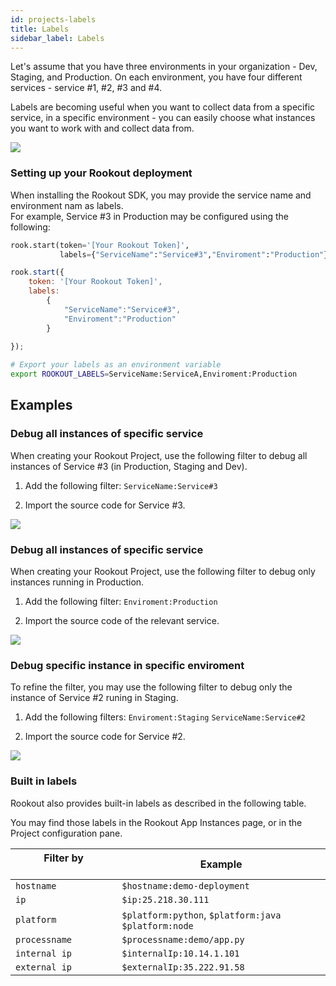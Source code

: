 ```yaml
---
id: projects-labels
title: Labels
sidebar_label: Labels
---
```


Let's assume that you have three environments in your organization - Dev, Staging, and Production. On each environment, you have four different services - service #1, #2, #3 and #4.

Labels are becoming useful when you want to collect data from a specific service, in a specific environment - you can easily choose what instances you want to work with and collect data from.
 

<img src="/img/screenshots/tag_n1.png" />  

### Setting up your Rookout deployment

When installing the Rookout SDK, you may provide the service name and environment nam as labels.  
For example, Service #3 in Production may be configured using the following:

<!--DOCUSAURUS_CODE_TABS-->
<!--Python-->
```python
rook.start(token='[Your Rookout Token]',
           labels={"ServiceName":"Service#3","Enviroment":"Production"})
```
<!--Node-->
```javascript
rook.start({
    token: '[Your Rookout Token]', 
    labels:
        {
            "ServiceName":"Service#3",
            "Enviroment":"Production"
        }
    
});
```
<!--JVM-->
```bash
# Export your labels as an environment variable
export ROOKOUT_LABELS=ServiceName:ServiceA,Enviroment:Production

```
<!--END_DOCUSAURUS_CODE_TABS-->
<div class="rookout-org-info"></div>

## Examples
### Debug all instances of specific service

When creating your Rookout Project, use the following filter to debug all instances of Service #3 (in Production, Staging and Dev).

1. Add the following filter: `ServiceName:Service#3` 

2. Import the source code for Service #3.

<img src="/img/screenshots/tag_n2.png" />

### Debug all instances of specific service

When creating your Rookout Project, use the following filter to debug only instances running in Production.

1. Add the following filter: `Enviroment:Production` 

2. Import the source code of the relevant service.

<img src="/img/screenshots/tag_n3.png" />

### Debug specific instance in specific enviroment

To refine the filter, you may use the following filter to debug only the instance of Service #2 runing in Staging.

1. Add the following filters: `Enviroment:Staging` `ServiceName:Service#2`

2. Import the source code for Service #2.

<img src="/img/screenshots/tag_n4.png" />

### Built in labels

Rookout also provides built-in labels as described in the following table. 

You may find those labels in the Rookout App Instances page, or in the Project configuration pane.
 

| Filter by &nbsp;&nbsp;&nbsp;&nbsp;&nbsp;&nbsp;&nbsp;&nbsp;&nbsp;&nbsp;&nbsp;&nbsp;&nbsp;&nbsp;&nbsp;&nbsp;&nbsp;&nbsp;&nbsp;&nbsp;&nbsp;&nbsp;&nbsp;&nbsp;&nbsp; | Example 
| ------------ | ----------------------- | 
| `hostname` | `$hostname:demo-deployment` |
| `ip` | `$ip:25.218.30.111`  | 
| `platform` | `$platform:python`, `$platform:java` `$platform:node`| 
| `processname` | `$processname:demo/app.py`| 
| `internal ip` | `$internalIp:10.14.1.101`| 
| `external ip` | `$externalIp:35.222.91.58`|





